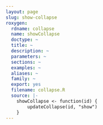 ```yaml
---
layout: page
slug: show-collapse
roxygen:
  rdname: collapse
  name: showCollapse
  doctype: ~
  title: ~
  description: ~
  parameters: ~
  sections: ~
  examples: ~
  aliases: ~
  family: ~
  export: yes
  filename: collapse.R
  source: |-
    showCollapse <- function(id) {
        updateCollapse(id, "show")
    }
---
```

